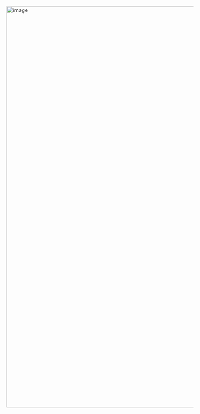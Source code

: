 <img width="1920" height="1080" alt="image" src="https://github.com/user-attachments/assets/f52bbda0-c2d5-4fe9-aa6a-a6c9e7d0781e" />
